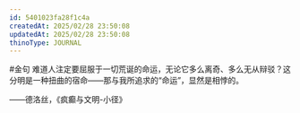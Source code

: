 ```yaml
---
id: 5401023fa28f1c4a
createdAt: 2025/02/28 23:50:08
updatedAt: 2025/02/28 23:50:08
thinoType: JOURNAL
---
```

#金句 难道人注定要屈服于一切荒诞的命运，无论它多么离奇、多么无从辩驳？这分明是一种扭曲的宿命——那与我所追求的“命运”，显然是相悖的。

——德洛丝，《疯癫与文明-小径》